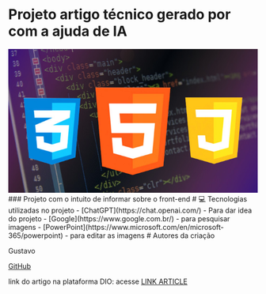 # Projeto artigo técnico gerado por com a ajuda de IA
<img src="image/front-end-banner.jpg">
### Projeto com o intuito de informar sobre o front-end
# 💻 Tecnologias utilizadas no projeto
- [ChatGPT](https://chat.openai.com/) - Para dar idea do projeto
- [Google](https://www.google.com.br/) - para pesquisar imagens
- [PowerPoint](https://www.microsoft.com/en/microsoft-365/powerpoint) - para editar as imagens
# Autores da criação
<p>Gustavo</p>
<a href="https://github.com/gusttav06">GitHub</a>

link do artigo na plataforma DIO:
acesse <a href="https://web.dio.me/articles/sobre-front-end?back=%2Farticles&page=1&order=oldest">LINK ARTICLE</a>